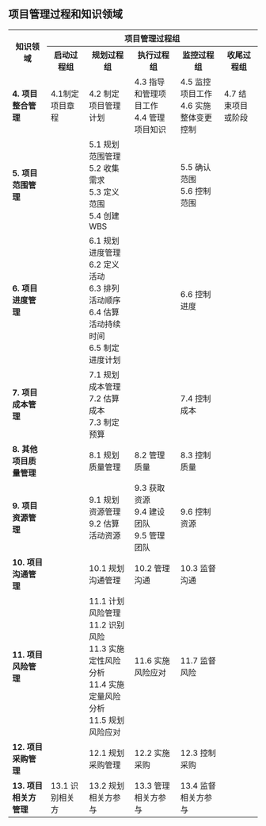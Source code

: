 ## 项目管理过程和知识领域
<table>
  <tr>
    <th  rowspan="2">知识领域</th>
    <th colspan="5">项目管理过程组</th>
  </tr>
  <tr>
    <th>启动过程组</td>
    <th>规划过程组</th>
    <th>执行过程组</th>
    <th>监控过程组</th>
    <th>收尾过程组</th>
  </tr>
  <tr>
    <td><strong>4. 项目整合管理</strong></th>
    <td>4.1制定项目章程</td>
    <td>4.2 制定项目管理计划</td>
    <td>4.3 指导和管理项目工作<br>
    4.4 管理项目知识
    </td>
    <td>4.5 监控项目工作<br>
    4.6 实施整体变更控制
    </td>
    <td>4.7 结束项目或阶段</td>
  </tr>
  <tr>
    <td><strong>5. 项目范围管理</strong></td>
    <td></td>
    <td>5.1 规划范围管理<br>
    5.2 收集需求<br>
    5.3 定义范围<br>
    5.4 创建WBS
    </td>
    <td></td>
    <td>5.5 确认范围<br>
    5.6 控制范围
    </td>
    <td></td>
  </tr>
   <tr>
    <td><strong>6. 项目进度管理</strong></td>
    <td></td>
    <td>6.1 规划进度管理<br>
    6.2 定义活动<br>
    6.3 排列活动顺序<br>
    6.4 估算活动持续时间<br>
    6.5 制定进度计划
    </td>
    <td></td>
    <td>6.6 控制进度</td>
    <td></td>
  </tr>
   <tr>
    <td><strong>7. 项目成本管理</strong></td>
    <td></td>
    <td>7.1 规划成本管理<br>
    7.2 估算成本<br>
    7.3 制定预算
    </td>
    <td></td>
    <td>7.4 控制成本</td>
    <td></td>
  </tr>
   <tr>
    <td><strong>8. 其他项目质量管理</strong></td>
    <td></td>
    <td>8.1 规划质量管理</td>
    <td>8.2 管理质量</td>
    <td>8.3 控制质量</td>
    <td></td>
  </tr>
   <tr>
    <td><strong>9. 项目资源管理</strong></td>
    <td></td>
    <td>9.1 规划资源管理<br>
    9.2 估算活动资源
    </td>
    <td>9.3 获取资源<br>
    9.4 建设团队<br>
    9.5 管理团队
    </td>
    <td>9.6 控制资源</td>
    <td></td>
  </tr>
    <tr>
    <td><strong>10. 项目沟通管理</strong></td>
    <td></td>
    <td>10.1 规划沟通管理</td>
    <td>10.2 管理沟通</td>
    <td>10.3 监督沟通</td>
    <td></td>
  </tr>
    <tr>
    <td><strong>11. 项目风险管理</strong></td>
    <td></td>
    <td>11.1 计划风险管理<br>
    11.2 识别风险<br>
    11.3 实施定性风险分析<br>
    11.4 实施定量风险分析<br>
    11.5 规划风险应对
    </td>
    <td>11.6 实施风险应对</td>
    <td>11.7 监督风险</td>
    <td></td>
  </tr>
    <tr>
    <td><strong>12. 项目采购管理</strong></td>
    <td></td>
    <td>12.1 规划采购管理</td>
    <td>12.2 实施采购</td>
    <td>12.3 控制采购</td>
    <td></td>
  </tr>
    <tr>
    <td><strong>13. 项目相关方管理</strong></td>
    <td>13.1 识别相关方</td>
    <td>13.2 规划相关方参与</td>
    <td>13.3 管理相关方参与</td>
    <td>13.4 监督相关方参与</td>
    <td></td>
  </tr>
</table>
